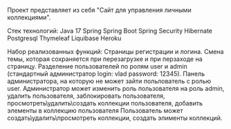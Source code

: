 Проект представляет из себя "Сайт для управления личными коллекциями".

Стек технологий:
 Java 17
 Spring
 Spring Boot
 Spring Security
 Hibernate
 Postgresql
 Thymeleaf
 Liquibase
 Heroku
 
Набор реализованных функций:
  Страницы регистрации и логина.
  Смена темы, которая сохраняется при перезагрузке и при перзаходе на страницу.
  Разделение пользователей по ролям user и admin (стандартный администратор login: vlad password: 12345).
  Панель администратора, на которую не может зайти польлователь с ролью user.
  Администратор может изменить роль пользователя на роль admin, удалить пользователя, заблокировать пользователя, просмотреть\удалить\создать коллекции пользователя, добавить элементы в коллекцию пользователя 
  Пользователь может создать\удалить\просмотреть коллекции, создать элименты коллекций.
